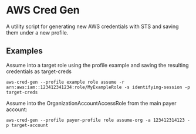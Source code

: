 # AWS Cred Gen

A utility script for generating new AWS credentials with STS and saving them under a new profile.

## Examples

Assume into a target role using the profile example and saving the resulting credentials as target-creds

`aws-cred-gen --profile example role assume -r arn:aws:iam::123412341234:role/MyExampleRole -s identifying-session -p target-creds`

Assume into the OrganizationAccountAccessRole from the main payer account:

`aws-cred-gen --profile payer-profile role assume-org -a 123412314123 -p target-account`
